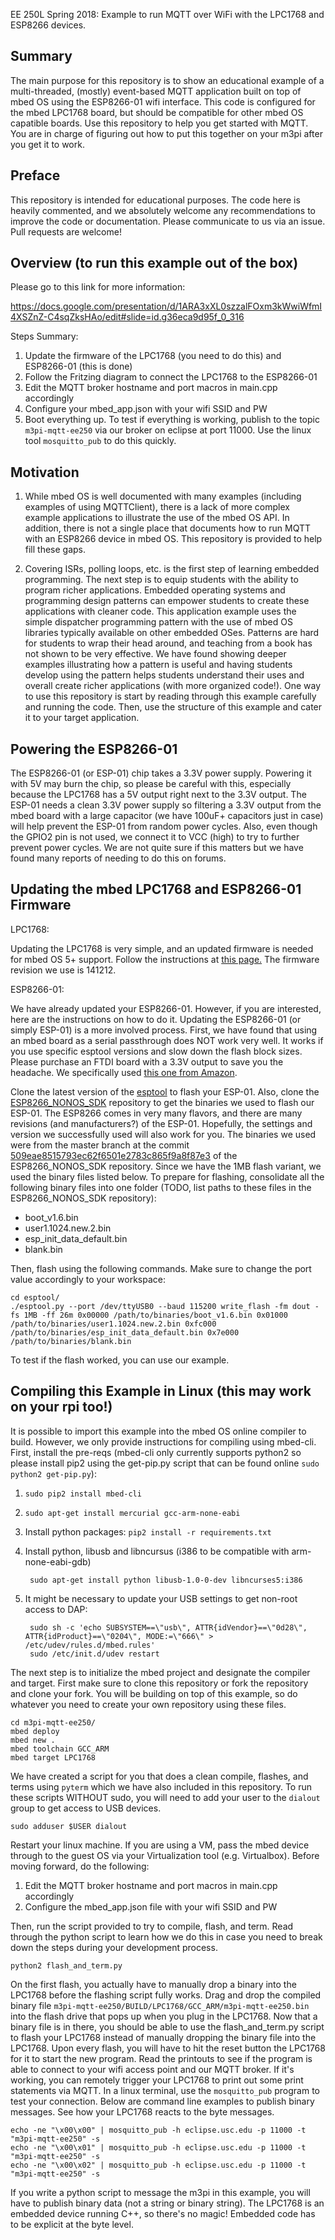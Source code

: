 EE 250L Spring 2018: Example to run MQTT over WiFi with the LPC1768 and ESP8266 
devices.

## Summary

The main purpose for this repository is to show an educational example of a
multi-threaded, (mostly) event-based MQTT application built on top of mbed OS 
using the ESP8266-01 wifi interface. This code is configured for the mbed 
LPC1768 board, but should be compatible for other mbed OS capatible boards. Use
this repository to help you get started with MQTT. You are in charge of figuring
out how to put this together on your m3pi after you get it to work.

## Preface

This repository is intended for educational purposes. The code here is heavily
commented, and we absolutely welcome any recommendations to improve the code or 
documentation. Please communicate to us via an issue. Pull requests are welcome!

## Overview (to run this example out of the box)

Please go to this link for more information:

https://docs.google.com/presentation/d/1ARA3xXL0szzalFOxm3kWwiWfmI4XSZnZ-C4sqZksHAo/edit#slide=id.g36eca9d95f_0_316

Steps Summary:

1) Update the firmware of the LPC1768 (you need to do this) and ESP8266-01 (this
is done)
2) Follow the Fritzing diagram to connect the LPC1768 to the ESP8266-01
3) Edit the MQTT broker hostname and port macros in main.cpp accordingly
4) Configure your mbed_app.json with your wifi SSID and PW
7) Boot everything up. To test if everything is working, publish to the topic
`m3pi-mqtt-ee250` via our broker on eclipse at port 11000. Use the linux tool
`mosquitto_pub` to do this quickly.

## Motivation

1) While mbed OS is well documented with many examples (including examples of
using MQTTClient), there is a lack of more complex example applications to 
illustrate the use of the mbed OS API. In addition, there is not a single 
place that documents how to run MQTT with an ESP8266 device in mbed OS. This
repository is provided to help fill these gaps.

2) Covering ISRs, polling loops, etc. is the first step of learning embedded 
programming. The next step is to equip students with the ability to program 
richer applications. Embedded operating systems and programming design patterns 
can empower students to create these applications with cleaner code. This 
application example uses the simple dispatcher programming pattern with the use 
of mbed OS libraries typically available on other embedded OSes. Patterns are
hard for students to wrap their head around, and teaching from a book has not 
shown to be very effective. We have found showing deeper examples illustrating 
how a pattern is useful and having students develop using the pattern helps 
students understand their uses and overall create richer applications (with
more organized code!). One way to use this repository is start by reading 
through this example carefully and running the code. Then, use the structure
of this example and cater it to your target application.

## Powering the ESP8266-01

The ESP8266-01 (or ESP-01) chip takes a 3.3V power supply. Powering it with 5V
may burn the chip, so please be careful with this, especially because the 
LPC1768 has a 5V output right next to the 3.3V output. The ESP-01 needs a clean 
3.3V power supply so filtering a 3.3V output from the mbed board with a large 
capacitor (we have 100uF+ capacitors just in case) will help prevent the ESP-01 
from random power cycles. Also, even though the GPIO2 pin is not used, we 
connect it to VCC (high) to try to further prevent power cycles. We are not 
quite sure if this matters but we have found many reports of needing to do this 
on forums.

## Updating the mbed LPC1768 and ESP8266-01 Firmware

LPC1768:

Updating the LPC1768 is very simple, and an updated firmware is needed for 
mbed OS 5+ support. Follow the instructions at 
[this page.](https://os.mbed.com/handbook/Firmware-LPC1768-LPC11U24)
The firmware revision we use is 141212.

ESP8266-01:

We have already updated your ESP8266-01. However, if you are interested, here 
are the instructions on how to do it. Updating the ESP8266-01 (or simply ESP-01) 
is a more involved process. First, we have found that
using an mbed board as a serial passthrough does NOT work very well. It works if
you use specific esptool versions and slow down the flash block sizes. Please 
purchase an FTDI board with a 3.3V output to save you the headache. We 
specifically used
[this one from Amazon](https://www.amazon.com/KEDSUM-CP2102-Module-Download-Converter/dp/B009T2ZR6W). 

Clone the latest version of the 
[esptool](https://github.com/espressif/esptool) to flash your ESP-01. Also, 
clone the 
[ESP8266_NONOS_SDK](https://github.com/espressif/ESP8266_NONOS_SDK) repository 
to get the binaries we used to flash our ESP-01. The ESP8266 comes in very many 
flavors, and there are many revisions (and manufacturers?) of the ESP-01. 
Hopefully, the settings and version we successfully used will also work for you. 
The binaries we used were from the master branch at the commit 
[509eae8515793ec62f6501e2783c865f9a8f87e3](https://github.com/espressif/ESP8266_NONOS_SDK/tree/509eae8515793ec62f6501e2783c865f9a8f87e3)
of the ESP8266_NONOS_SDK repository. Since we have the 1MB flash variant, we 
used the binary files listed below. To prepare for flashing, consolidate all the 
following binary files into one folder (TODO, list paths to these files in the
ESP8266_NONOS_SDK repository):

* boot_v1.6.bin
* user1.1024.new.2.bin
* esp_init_data_default.bin
* blank.bin

Then, flash using the following commands. Make sure to change the port value
accordingly to your workspace:

    cd esptool/
    ./esptool.py --port /dev/ttyUSB0 --baud 115200 write_flash -fm dout -fs 1MB -ff 26m 0x00000 /path/to/binaries/boot_v1.6.bin 0x01000 /path/to/binaries/user1.1024.new.2.bin 0xfc000 /path/to/binaries/esp_init_data_default.bin 0x7e000 /path/to/binaries/blank.bin

To test if the flash worked, you can use our example.

## Compiling this Example in Linux (this may work on your rpi too!)

It is possible to import this example into the mbed OS online compiler to
build. However, we only provide instructions for compiling using mbed-cli. 
First, install the pre-reqs (mbed-cli only currently supports python2 so please
install pip2 using the get-pip.py script that can be found online 
`sudo python2 get-pip.py`):

1. `sudo pip2 install mbed-cli`
2. `sudo apt-get install mercurial gcc-arm-none-eabi`
3. Install python packages: `pip2 install -r requirements.txt`
4. Install python, libusb and libncursus (i386 to be compatible with arm-none-eabi-gdb)
    
        sudo apt-get install python libusb-1.0-0-dev libncurses5:i386

5. It might be necessary to update your USB settings to get non-root access to DAP:

        sudo sh -c 'echo SUBSYSTEM==\"usb\", ATTR{idVendor}==\"0d28\", ATTR{idProduct}==\"0204\", MODE:=\"666\" > /etc/udev/rules.d/mbed.rules' 
        sudo /etc/init.d/udev restart 

The next step is to initialize the mbed project and designate the compiler and
target. First make sure to clone this repository or fork the repository and 
clone your fork. You will be building on top of this example, so do whatever you
need to create your own repository using these files.

```
cd m3pi-mqtt-ee250/
mbed deploy
mbed new .
mbed toolchain GCC_ARM
mbed target LPC1768
```

We have created a script for you that does a clean compile, flashes, and terms
using `pyterm` which we have also included in this repository. To run these 
scripts WITHOUT sudo, you will need to add your user to the `dialout` group to
get access to USB devices.

    sudo adduser $USER dialout

Restart your linux machine. If you are using a VM, pass the mbed device through
to the guest OS via your Virtualization tool (e.g. Virtualbox). Before moving
forward, do the following:

1) Edit the MQTT broker hostname and port macros in main.cpp accordingly
2) Configure the mbed_app.json file with your wifi SSID and PW

Then, run the script provided to try to compile, flash, and term. Read through 
the python script to learn how we do this in case you need to break down the 
steps during your development process.

    python2 flash_and_term.py

On the first flash, you actually have to manually drop a binary into the LPC1768
before the flashing script fully works. Drag and drop the compiled binary file 
`m3pi-mqtt-ee250/BUILD/LPC1768/GCC_ARM/m3pi-mqtt-ee250.bin` into the flash drive
that pops up when you plug in the LPC1768. Now that a binary file is in there,
you should be able to use the flash_and_term.py script to flash your LPC1768 
instead of manually dropping the binary file into the LPC1768. Upon every flash,
you will have to hit the reset button the LPC1768 for it to start the new
program. Read the printouts to see if the program is able to connect to your
wifi access point and our MQTT broker. If it's working, you can remotely trigger
your LPC1768 to print out some print statements via MQTT. In a linux terminal,
use the `mosquitto_pub` program to test your connection. Below are command line
examples to publish binary messages. See how your LPC1768 reacts to the byte
messages. 

    echo -ne "\x00\x00" | mosquitto_pub -h eclipse.usc.edu -p 11000 -t "m3pi-mqtt-ee250" -s
    echo -ne "\x00\x01" | mosquitto_pub -h eclipse.usc.edu -p 11000 -t "m3pi-mqtt-ee250" -s
    echo -ne "\x00\x02" | mosquitto_pub -h eclipse.usc.edu -p 11000 -t "m3pi-mqtt-ee250" -s

If you write a python script to message the m3pi in this example, you will have
to publish binary data (not a string or binary string). The LPC1768 is an 
embedded device running C++, so there's no magic! Embedded code has to be 
explicit at the byte level.

